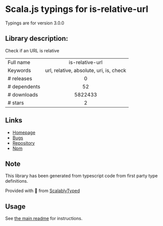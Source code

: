 
# Scala.js typings for is-relative-url

Typings are for version 3.0.0

## Library description:
Check if an URL is relative

|                    |                 |
| ------------------ | :-------------: |
| Full name          | is-relative-url |
| Keywords           | url, relative, absolute, uri, is, check |
| # releases         | 0 |
| # dependents       | 52 |
| # downloads        | 5822433 |
| # stars            | 2 |

## Links
- [Homepage](https://github.com/sindresorhus/is-relative-url#readme)
- [Bugs](https://github.com/sindresorhus/is-relative-url/issues)
- [Repository](https://github.com/sindresorhus/is-relative-url)
- [Npm](https://www.npmjs.com/package/is-relative-url)
    


## Note
This library has been generated from typescript code from first party type definitions.

Provided with :purple_heart: from [ScalablyTyped](https://github.com/oyvindberg/ScalablyTyped)

## Usage
See [the main readme](../../readme.md) for instructions.


